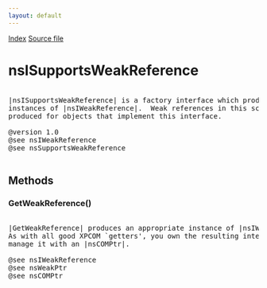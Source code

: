 ```yaml
---
layout: default
---
```

<div id='links'><a href="../index.html">Index</a>
<a href="http://dxr.mozilla.org/mozilla-central/source/xpcom/base/nsIWeakReference.idl">Source file</a>
</div>

# nsISupportsWeakReference #
<pre>  
|nsISupportsWeakReference| is a factory interface which produces appropriate  
instances of |nsIWeakReference|.  Weak references in this scheme can only be  
produced for objects that implement this interface.  
  
@version 1.0  
@see nsIWeakReference  
@see nsSupportsWeakReference  
  
</pre>
## Methods ##

### GetWeakReference() ###
<pre>  
|GetWeakReference| produces an appropriate instance of |nsIWeakReference|.  
As with all good XPCOM `getters', you own the resulting interface and should  
manage it with an |nsCOMPtr|.  
  
@see nsIWeakReference  
@see nsWeakPtr  
@see nsCOMPtr  
  
</pre>